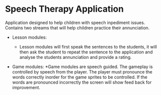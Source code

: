 # Speech Therapy Application

Application designed to help children with speech inpediment issues. Contains two streams that will help children practice their annunciation. 

* Lesson modules:
	* Lesson modules will first speak the sentences to the students, it will then ask the student to repeat the sentence to the application and analyse the students annunciation and provide a rating. 


* Game modules:
	*Game modules are speech guided. The gameplay is controlled by speech from the player. The player must pronounce the words correctly inorder for the game sprites to be controlled. If the words are pronounced incorrectly the screen will show feed back for improvement.
